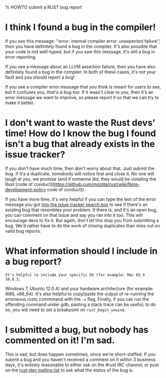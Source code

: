 % HOWTO submit a RUST bug report

# I think I found a bug in the compiler!

   If you see this message: ''error: internal compiler error: unexpected failure'',
then you have definitely found a bug in the compiler. It's also possible that
your code is not well-typed, but if you saw this message, it's still a bug in
error reporting.

   If you see a message about an LLVM assertion failure, then you have also
definitely found a bug in the compiler. In both of these cases, it's not your
fault and you should report a bug!

   If you see a compiler error message that you think is meant for users to see,
but it confuses you, *that's a bug too*. If it wasn't clear to you, then it's
an error message we want to improve, so please report it so that we can try
to make it better.

# I don't want to waste the Rust devs' time! How do I know the bug I found isn't a bug that already exists in the issue tracker?

   If you don't have much time, then don't worry about that. Just submit the bug.
If it's a duplicate, somebody will notice that and close it. No one will laugh
at you, we promise (and if someone did, they would be violating the Rust
[code of conduct](https://github.com/mozilla/rust/wiki/Note-development-policy code of conduct)).

   If you have more time, it's very helpful if you can type the text of the error
message you got [into the issue tracker search box](https://github.com/mozilla/rust/issues)
to see if there's an existing bug that resembles your problem. If there is,
and it's an open bug, you can comment on that issue and say you ran into it too.
This will encourage devs to fix it. But again, don't let this stop you from
submitting a bug. We'd rather have to do the work of closing duplicates than
miss out on valid bug reports.

# What information should I include in a bug report?

    It's helpful to include your specific OS (for example: Mac OS X 10.8.3,
Windows 7, Ubuntu 12.0.4) and your hardware architecture (for example: i686, x86_64).
It's also helpful to copy/paste the output of re-running the erroneous rustc
commmand with the `-v` flag. Finally, if you can run the offending command under gdb,
pasting a stack trace can be useful; to do so, you will need to set a breakpoint on `rust_begin_unwind`.

# I submitted a bug, but nobody has commented on it! I'm sad.

   This is sad, but does happen sometimes, since we're short-staffed. If you
submit a bug and you haven't received a comment on it within 3 business days,
it's entirely reasonable to either ask on the #rust IRC channel,
or post on the [rust-dev mailing list](https://mail.mozilla.org/listinfo/rust-dev)
to ask what the status of the bug is.
